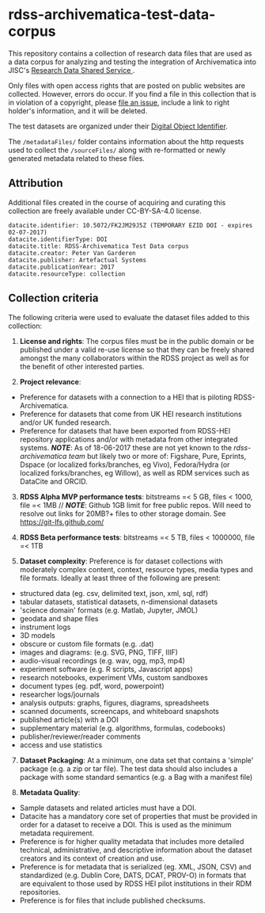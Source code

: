 # rdss-archivematica-test-data-corpus

This repository contains a collection of research data files that are used as a data corpus for analyzing and testing the integration of Archivematica into JISC's [Research Data Shared Service ](https://www.jisc.ac.uk/rd/projects/research-data-shared-service).

Only files with open access rights that are posted on public websites are collected. However, errors do occur. If you find a file in this collection that is in violation of a copyright, please [file an issue](https://github.com/artefactual-labs/rdss-archivematica-test-data-corpus/issues), include a link to right holder's information, and it will be deleted.

The test datasets are organized under their [Digital Object Identifier](http://www.doi.org/).

The `/metadataFiles/` folder contains information about the http requests used to collect the `/sourceFiles/` along with re-formatted or newly generated metadata related to these files.

## Attribution
Additional files created in the course of acquiring and curating this collection are freely available under CC-BY-SA-4.0 license.

```
datacite.identifier: 10.5072/FK2JM29J5Z (TEMPORARY EZID DOI - expires 02-07-2017)
datacite.identifierType: DOI
datacite.title: RDSS-Archivematica Test Data corpus
datacite.creator: Peter Van Garderen
datacite.publisher: Artefactual Systems
datacite.publicationYear: 2017
datacite.resourceType: collection
```

## Collection criteria
The following criteria were used to evaluate the dataset files added to this collection:

1. **License and rights**: The corpus files must be in the public domain or be published under a valid re-use license so that they can be freely shared amongst the many collaborators within the RDSS project as well as for the benefit of other interested parties.

2. **Project relevance**:
+ Preference for datasets with a connection to a HEI that is piloting RDSS-Archivematica.
+ Preference for datasets that come from UK HEI research institutions and/or UK funded research.  
+ Preference for datasets that have been exported from RDSS-HEI repository applications and/or with metadata from other integrated systems. **_NOTE_**: As of 18-06-2017 these are not yet known to the *rdss-archivematica team* but likely two or more of: Figshare, Pure, Eprints, Dspace (or localized forks/branches, eg Vivo), Fedora/Hydra (or localized forks/branches, eg Willow), as well as RDM services such as DataCite and ORCID.

3. **RDSS Alpha MVP performance tests**: bitstreams =< 5 GB, files < 1000, file =< 1MB // **_NOTE_**: Github 1GB limit for free public repos. Will need to resolve out links for 20MB?+ files to other storage domain. See https://git-lfs.github.com/

4. **RDSS Beta performance tests**: bitstreams =< 5 TB, files < 1000000, file =< 1TB

5. **Dataset complexity**: Preference is for dataset collections with moderately complex content, context, resource types, media types and file formats. Ideally at least three of the following are present:
+ structured data (eg. csv, delimited text, json, xml, sql, rdf)
+ tabular datasets, statistical datasets, n-dimensional datasets
+ 'science domain' formats (e.g. Matlab, Jupyter, JMOL)
+ geodata and shape files
+ instrument logs
+ 3D models
+ obscure or custom file formats (e.g. .dat)
+ images and diagrams: (e.g. SVG, PNG, TIFF, IIIF)
+ audio-visual recordings (e.g. wav, ogg, mp3, mp4)
+ experiment software (e.g. R scripts, Javascript apps)
+ research notebooks, experiment VMs, custom sandboxes
+ document types (eg. pdf, word, powerpoint)
+ researcher logs/journals
+ analysis outputs: graphs, figures, diagrams, spreadsheets
+ scanned documents, screencaps, and whiteboard snapshots
+ published article(s) with a DOI
+ supplementary material (e.g. algorithms, formulas, codebooks)
+ publisher/reviewer/reader comments
+ access and use statistics

7. **Dataset Packaging**:	At a minimum, one data set that contains a 'simple' package (e.g. a zip or tar file). The test data should also includes a package with some standard semantics (e.g. a Bag with a manifest file)

8. **Metadata Quality**:
+ Sample datasets and related articles must have a DOI.
+ Datacite has a mandatory core set of properties that must be provided in order for a dataset to receive a DOI. This is used as the minimum metadata requirement.
+ Preference is for higher quality metadata that includes more detailed technical, administrative, and descriptive information about the dataset creators and its context of creation and use.
+ Preference is for metadata that is serialized (eg. XML, JSON, CSV) and standardized (e.g. Dublin Core, DATS, DCAT, PROV-O) in formats that are equivalent to those used by RDSS HEI pilot institutions in their RDM repositories.
+ Preference is for files that include published checksums.

